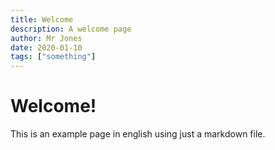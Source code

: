 ```yaml
---
title: Welcome
description: A welcome page
author: Mr Jones
date: 2020-01-10
tags: ["something"]
---
```


# Welcome!

This is an example page in english using just a markdown file.